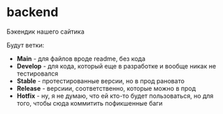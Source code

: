# backend
Бэкендик нашего сайтика

Будут ветки:
<ul>
  <li><b>Main</b> - для файлов вроде readme, без кода</li>
  <li><b>Develop</b> - для кода, который еще в разработке и вообще никак не тестировался</li>
  <li><b>Stable</b> - протестированные версии, но в прод рановато</li>
  <li><b>Release</b> - версиии, соответственно, которые можно в прод</li>
  <li><b>Hotfix</b> - ну, я не думаю, что ей кто-то будет пользоваться, но для того, чтобы сюда коммитить пофикшенные баги</li>
